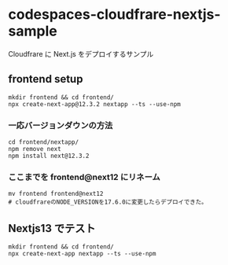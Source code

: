 # codespaces-cloudfrare-nextjs-sample

Cloudfrare に Next.js をデプロイするサンプル

## frontend setup

```
mkdir frontend && cd frontend/
npx create-next-app@12.3.2 nextapp --ts --use-npm
```

### 一応バージョンダウンの方法

```
cd frontend/nextapp/
npm remove next
npm install next@12.3.2
```

### ここまでを frontend@next12 にリネーム

```
mv frontend frontend@next12
# cloudfrareのNODE_VERSIONを17.6.0に変更したらデプロイできた。
```

## Nextjs13 でテスト

```
mkdir frontend && cd frontend/
npx create-next-app nextapp --ts --use-npm
```
